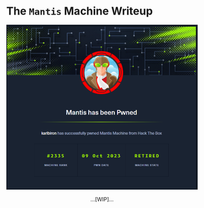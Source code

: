 # The `Mantis` Machine Writeup

![mantis_pwned](/assets/mantis_pwned.png)

<p align="center">
...[WIP]...
</p>